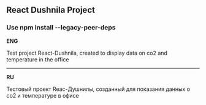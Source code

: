 ## React Dushnila Project


### Use  npm install --legacy-peer-deps


**ENG**

Test project React-Dushnila, created to display data on co2 and temperature in the office

---

**RU**

Тестовый проект Reac-Душнилы, созданный для показания данных о co2 и температуре в офисе
